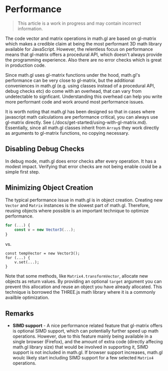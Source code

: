 # Performance

> This article is a work in progress and may contain incorrect information.


The code vector and matrix operations in math.gl are based on gl-matrix which makes a credible claim at being the most performant 3D math library available for JavaScript. However, the relentless focus on performance means that gl-matrix offers a procedural API, which doesn't always provide the programming experience. Also there are no error checks which is great in production code.

Since math.gl uses gl-matrix functions under the hood, math.gl's performance can be very close to gl-matrix, but the additional conveniences in math.gl (e.g. using classes instead of a procedural API, debug checks etc) do come with an overhead, that can vary from undetectable to signficant. Understanding this overhead can help you write more performant code and work around most performance issues.

It is worth noting that math.gl has been designed so that in cases where javascript math calculations are performance critical, you can always use gl-matrix directly. See (./docs/get-started/using-with-gl-matrix.md). Essentially, since all math.gl classes inherit from `Array`s they work directly as arguments to gl-matrix functions, no copying necessary.


## Disabling Debug Checks

In debug mode, math.gl does error checks after every operation. It has a modest impact. Verifying that error checks are not being enable could be a simple first step.


## Minimizing Object Creation

The typical performance issue in math.gl is in object creation. Creating new `Vector` and `Matrix` instances is the slowest part of math.gl. Therefore, reusing objects where possible is an important technique to optimize performance.

```js
for (...) {
	const v = new Vector3(...);
}
```
vs.
```
const tempVector = new Vector3();
for (...) {
	v.set(...);
}
```

Note that some methods, like `Matrix4.transformVector`, allocate new objects as return values. By providing an optional `target` argument you can prevent this allocation and reuse an object you have already allocated. This technique is borrowed the THREE.js math library where it is a commonly availble optimization.


## Remarks

* **SIMD support** - A nice performance related feature that gl-matrix offers is optional SIMD support, which can potentially further speed up math operations. However, due to this feature mainly being available in a single browser (Firefox), and the amount of extra code (directly affecing math.gl library size) that would be involved in supporting it, SIMD support is not included in math.gl. If browser support increases, math.gl woulc likely start including SIMD support for a few selected `Matrix4` operations.

